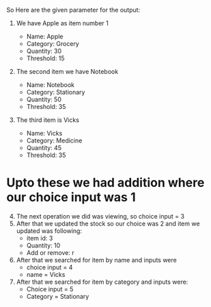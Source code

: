 So Here are the given parameter for the output:

1. We have Apple as item number 1
   * Name: Apple
   * Category: Grocery
   * Quantity: 30
   * Threshold: 15

2. The second item we have Notebook
   * Name: Notebook
   * Category: Stationary
   * Quantity: 50
   * Threshold: 35
     
3. The third item is Vicks
   * Name: Vicks
   * Category: Medicine
   * Quantity: 45
   * Threshold: 35
     
# Upto these we had addition where our choice input was 1

4. The next operation we did was viewing, so choice input = 3
5. After that we updated the stock so our choice was 2 and item we updated was following:
   * item id: 3
   * Quantity: 10
   * Add or remove: r
6. After that we searched for item by name and inputs were
   * choice input = 4
   * name =  Vicks
7. After that we searched for item by category and inputs were:
   * Choice input = 5
   * Category = Stationary
